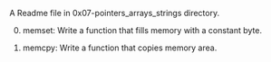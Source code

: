 A Readme file in 0x07-pointers_arrays_strings directory.

0. memset: Write a function that fills memory with a constant byte.

1. memcpy: Write a function that copies memory area.
